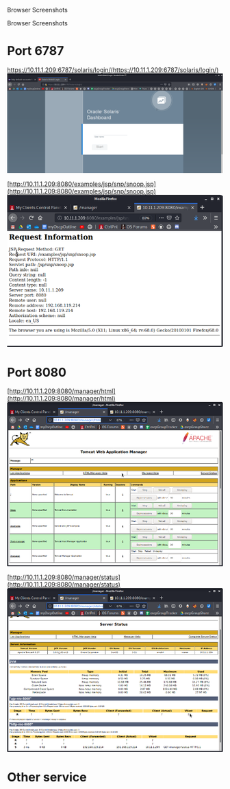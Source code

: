 Browser Screenshots

Browser Screenshots

# Port 6787
https://10.11.1.209:6787/solaris/login/(https://10.11.1.209:6787/solaris/login/)
![bb65f4af4b632abe9345bdea5bd57e1a.png](../../../_resources/4e2ae30ab89e485a97cce6937d87c9ce.png)

[http://10.11.1.209:8080/examples/jsp/snp/snoop.jsp](http://10.11.1.209:8080/examples/jsp/snp/snoop.jsp)
![8c71d10dc374f907e3ef76749c8781cd.png](../../../_resources/a55230a32a5c47648ea93fb7e88d699a.png)

# Port 8080
[http://10.11.1.209:8080/manager/html](http://10.11.1.209:8080/manager/html)
![3f62209aca66557efc3a56e66f7a9a99.png](../../../_resources/3d91ff77f22841eba983ef4176cc2d0c.png)

[http://10.11.1.209:8080/manager/status](http://10.11.1.209:8080/manager/status)
![779987b773ad503788158f2faf28e27b.png](../../../_resources/7725ef112f0d4a87951d763359618737.png)







# Other service

